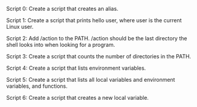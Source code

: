Script 0: Create a script that creates an alias.

Script 1: Create a script that prints hello user, where user is the current Linux user.

Script 2: Add /action to the PATH. /action should be the last directory the shell looks into when looking for a program.

Script 3: Create a script that counts the number of directories in the PATH.

Script 4: Create a script that lists environment variables.

Script 5: Create a script that lists all local variables and environment variables, and functions.

Script 6: Create a script that creates a new local variable.
